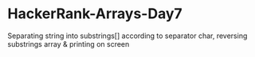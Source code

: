 # HackerRank-Arrays-Day7
Separating string into substrings[] according to separator char, reversing substrings array &amp; printing on screen
